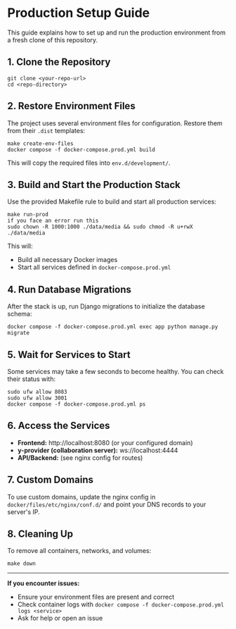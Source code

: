 # Production Setup Guide

This guide explains how to set up and run the production environment from a fresh clone of this repository.

## 1. Clone the Repository

```
git clone <your-repo-url>
cd <repo-directory>
```

## 2. Restore Environment Files

The project uses several environment files for configuration. Restore them from their `.dist` templates:

```
make create-env-files
docker compose -f docker-compose.prod.yml build
```

This will copy the required files into `env.d/development/`.

## 3. Build and Start the Production Stack

Use the provided Makefile rule to build and start all production services:

```
make run-prod
if you face an error run this
sudo chown -R 1000:1000 ./data/media && sudo chmod -R u+rwX ./data/media
```

This will:
- Build all necessary Docker images
- Start all services defined in `docker-compose.prod.yml`

## 4. Run Database Migrations

After the stack is up, run Django migrations to initialize the database schema:

```
docker compose -f docker-compose.prod.yml exec app python manage.py migrate
```

## 5. Wait for Services to Start

Some services may take a few seconds to become healthy. You can check their status with:

```
sudo ufw allow 8083
sudo ufw allow 3001
docker compose -f docker-compose.prod.yml ps
```

## 6. Access the Services

- **Frontend:** http://localhost:8080 (or your configured domain)
- **y-provider (collaboration server):** ws://localhost:4444
- **API/Backend:** (see nginx config for routes)

## 7. Custom Domains

To use custom domains, update the nginx config in `docker/files/etc/nginx/conf.d/` and point your DNS records to your server's IP.

## 8. Cleaning Up

To remove all containers, networks, and volumes:

```
make down
```

---

**If you encounter issues:**
- Ensure your environment files are present and correct
- Check container logs with `docker compose -f docker-compose.prod.yml logs <service>`
- Ask for help or open an issue 
